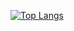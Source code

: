 [![Top Langs](https://github-readme-stats.vercel.app/api/top-langs/?username=luisguirc&layout=compact)](https://github.com/anuraghazra/github-readme-stats)
